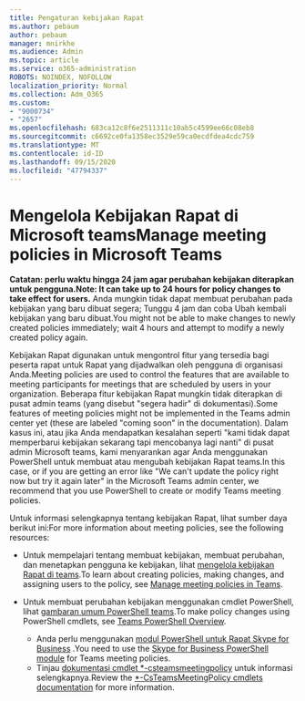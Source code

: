```yaml
---
title: Pengaturan kebijakan Rapat
ms.author: pebaum
author: pebaum
manager: mnirkhe
ms.audience: Admin
ms.topic: article
ms.service: o365-administration
ROBOTS: NOINDEX, NOFOLLOW
localization_priority: Normal
ms.collection: Adm_O365
ms.custom:
- "9000734"
- "2657"
ms.openlocfilehash: 683ca12c8f6e2511311c10ab5c4599ee66c08eb8
ms.sourcegitcommit: c6692ce0fa1358ec3529e59ca0ecdfdea4cdc759
ms.translationtype: MT
ms.contentlocale: id-ID
ms.lasthandoff: 09/15/2020
ms.locfileid: "47794337"
---
```

# <a name="manage-meeting-policies-in-microsoft-teams"></a><span data-ttu-id="ee489-102">Mengelola Kebijakan Rapat di Microsoft teams</span><span class="sxs-lookup"><span data-stu-id="ee489-102">Manage meeting policies in Microsoft Teams</span></span>

<span data-ttu-id="ee489-103">**Catatan: perlu waktu hingga 24 jam agar perubahan kebijakan diterapkan untuk pengguna.**</span><span class="sxs-lookup"><span data-stu-id="ee489-103">**Note: It can take up to 24 hours for policy changes to take effect for users.**</span></span> <span data-ttu-id="ee489-104">Anda mungkin tidak dapat membuat perubahan pada kebijakan yang baru dibuat segera; Tunggu 4 jam dan coba Ubah kembali kebijakan yang baru dibuat.</span><span class="sxs-lookup"><span data-stu-id="ee489-104">You might not be able to make changes to newly created policies immediately; wait 4 hours and attempt to modify a newly created policy again.</span></span>

<span data-ttu-id="ee489-105">Kebijakan Rapat digunakan untuk mengontrol fitur yang tersedia bagi peserta rapat untuk Rapat yang dijadwalkan oleh pengguna di organisasi Anda.</span><span class="sxs-lookup"><span data-stu-id="ee489-105">Meeting policies are used to control the features that are available to meeting participants for meetings that are scheduled by users in your organization.</span></span> <span data-ttu-id="ee489-106">Beberapa fitur kebijakan Rapat mungkin tidak diterapkan di pusat admin teams (yang disebut "segera hadir" di dokumentasi).</span><span class="sxs-lookup"><span data-stu-id="ee489-106">Some features of meeting policies might not be implemented in the Teams admin center yet (these are labeled "coming soon" in the documentation).</span></span> <span data-ttu-id="ee489-107">Dalam kasus ini, atau jika Anda mendapatkan kesalahan seperti "kami tidak dapat memperbarui kebijakan sekarang tapi mencobanya lagi nanti" di pusat admin Microsoft teams, kami menyarankan agar Anda menggunakan PowerShell untuk membuat atau mengubah kebijakan Rapat teams.</span><span class="sxs-lookup"><span data-stu-id="ee489-107">In this case, or if you are getting an error like "We can't update the policy right now but try it again later" in the Microsoft Teams admin center, we recommend that you use PowerShell to create or modify Teams meeting policies.</span></span> 

<span data-ttu-id="ee489-108">Untuk informasi selengkapnya tentang kebijakan Rapat, lihat sumber daya berikut ini:</span><span class="sxs-lookup"><span data-stu-id="ee489-108">For more information about meeting policies, see the following resources:</span></span>

- <span data-ttu-id="ee489-109">Untuk mempelajari tentang membuat kebijakan, membuat perubahan, dan menetapkan pengguna ke kebijakan, lihat [mengelola kebijakan Rapat di teams](https://docs.microsoft.com/microsoftteams/meeting-policies-in-teams).</span><span class="sxs-lookup"><span data-stu-id="ee489-109">To learn about creating policies, making changes, and assigning users to the policy, see [Manage meeting policies in Teams](https://docs.microsoft.com/microsoftteams/meeting-policies-in-teams).</span></span>

- <span data-ttu-id="ee489-110">Untuk membuat perubahan kebijakan menggunakan cmdlet PowerShell, lihat [gambaran umum PowerShell teams](https://docs.microsoft.com/microsoftteams/teams-powershell-overview).</span><span class="sxs-lookup"><span data-stu-id="ee489-110">To make policy changes using PowerShell cmdlets, see [Teams PowerShell Overview](https://docs.microsoft.com/microsoftteams/teams-powershell-overview).</span></span> 
    - <span data-ttu-id="ee489-111">Anda perlu menggunakan [modul PowerShell untuk Rapat Skype for Business](https://www.microsoft.com/download/details.aspx?id=39366) .</span><span class="sxs-lookup"><span data-stu-id="ee489-111">You need to use the [Skype for Business PowerShell module](https://www.microsoft.com/download/details.aspx?id=39366) for Teams meeting policies.</span></span> 
    - <span data-ttu-id="ee489-112">Tinjau [dokumentasi cmdlet \*-csteamsmeetingpolicy](https://docs.microsoft.com/search/?search=CsTeamsMeetingPolicy&view=skype-ps) untuk informasi selengkapnya.</span><span class="sxs-lookup"><span data-stu-id="ee489-112">Review the [\*-CsTeamsMeetingPolicy cmdlets documentation](https://docs.microsoft.com/search/?search=CsTeamsMeetingPolicy&view=skype-ps) for more information.</span></span>

